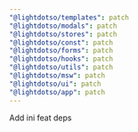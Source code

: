 ```yaml
---
"@lightdotso/templates": patch
"@lightdotso/modals": patch
"@lightdotso/stores": patch
"@lightdotso/const": patch
"@lightdotso/forms": patch
"@lightdotso/hooks": patch
"@lightdotso/utils": patch
"@lightdotso/msw": patch
"@lightdotso/ui": patch
"@lightdotso/app": patch
---
```


Add ini feat deps
